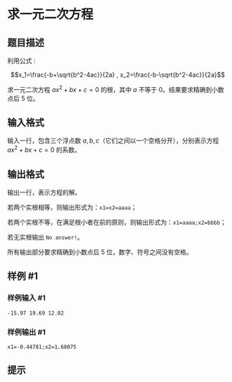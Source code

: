 # 求一元二次方程

## 题目描述

利用公式 :

$$x_1=\frac{-b+\sqrt{b^2-4ac}}{2a} , x_2=\frac{-b-\sqrt{b^2-4ac}}{2a}$$

求一元二次方程 $ax^2+bx+c=0$ 的根，其中 $a$ 不等于 $0$。结果要求精确到小数点后 $5$ 位。

## 输入格式

输入一行，包含三个浮点数 $a,b,c$（它们之间以一个空格分开），分别表示方程 $ax^2+bx+c=0$ 的系数。

## 输出格式

输出一行，表示方程的解。

若两个实根相等，则输出形式为：`x1=x2=aaaa`；

若两个实根不等，在满足根小者在前的原则，则输出形式为：`x1=aaaa;x2=bbbb`；

若无实根输出 `No answer!`。

所有输出部分要求精确到小数点后 $5$ 位，数字、符号之间没有空格。

## 样例 #1

### 样例输入 #1
```
-15.97 19.69 12.02
```

### 样例输出 #1

```
x1=-0.44781;x2=1.68075
```

## 提示


